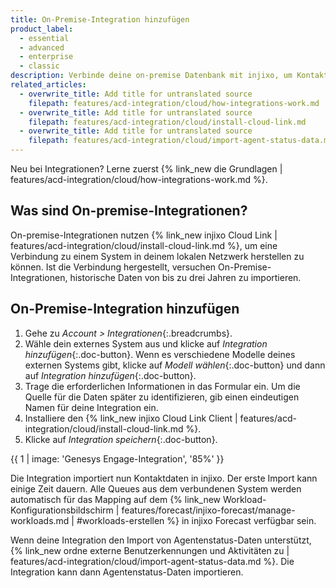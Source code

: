 ```yaml
---
title: On-Premise-Integration hinzufügen
product_label:
  - essential
  - advanced
  - enterprise
  - classic
description: Verbinde deine on-premise Datenbank mit injixo, um Kontaktvolumen, AHT und Agentenstatus-Daten zu importieren.
related_articles:
  - overwrite_title: Add title for untranslated source
    filepath: features/acd-integration/cloud/how-integrations-work.md
  - overwrite_title: Add title for untranslated source
    filepath: features/acd-integration/cloud/install-cloud-link.md
  - overwrite_title: Add title for untranslated source
    filepath: features/acd-integration/cloud/import-agent-status-data.md
---
```


Neu bei Integrationen? Lerne zuerst {% link_new die Grundlagen | features/acd-integration/cloud/how-integrations-work.md %}.

## Was sind On-premise-Integrationen?

On-premise-Integrationen nutzen {% link_new injixo Cloud Link | features/acd-integration/cloud/install-cloud-link.md %}, um eine Verbindung zu einem System in deinem lokalen Netzwerk herstellen zu können. Ist die Verbindung hergestellt, versuchen On-Premise-Integrationen, historische Daten von bis zu drei Jahren zu importieren.

## On-Premise-Integration hinzufügen

1. Gehe zu _Account > Integrationen_{:.breadcrumbs}.
2. Wähle dein externes System aus und klicke auf _Integration hinzufügen_{:.doc-button}. Wenn es verschiedene Modelle deines externen Systems gibt, klicke auf _Modell wählen_{:.doc-button} und dann auf _Integration hinzufügen_{:.doc-button}.
3. Trage die erforderlichen Informationen in das Formular ein. Um die Quelle für die Daten später zu identifizieren, gib einen eindeutigen Namen für deine Integration ein.
4. Installiere den {% link_new injixo Cloud Link Client | features/acd-integration/cloud/install-cloud-link.md %}.
5. Klicke auf _Integration speichern_{:.doc-button}.

{{ 1 | image: 'Genesys Engage-Integration', '85%' }}

Die Integration importiert nun Kontaktdaten in injixo. Der erste Import kann einige Zeit dauern. Alle Queues aus dem verbundenen System werden automatisch für das Mapping auf dem {% link_new Workload-Konfigurationsbildschirm | features/forecast/injixo-forecast/manage-workloads.md | #workloads-erstellen %} in injixo Forecast verfügbar sein.

Wenn deine Integration den Import von Agentenstatus-Daten unterstützt, {% link_new ordne externe Benutzerkennungen und Aktivitäten zu | features/acd-integration/cloud/import-agent-status-data.md %}. Die Integration kann dann Agentenstatus-Daten importieren.
